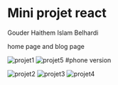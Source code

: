 # Mini projet react
Gouder Haithem 
Islam Belhardi

home page and blog page 

![projet1](https://user-images.githubusercontent.com/88113629/209844592-b33413c2-7a3e-4b52-a1ea-6273e2145531.png)
![projet5](https://user-images.githubusercontent.com/88113629/209844685-0a0b5d58-2390-409a-a2ca-ff8a51e6e2aa.png)
#phone version 

![projet2](https://user-images.githubusercontent.com/88113629/209844621-987471d1-9848-479d-b720-91e9df657c6b.png)
![projet3](https://user-images.githubusercontent.com/88113629/209844637-05a141e6-c8e1-4aae-9f07-b559569e01bb.png)
![projet4](https://user-images.githubusercontent.com/88113629/209844667-a88e1c2e-c5f8-424b-b292-39cce6648424.png)
